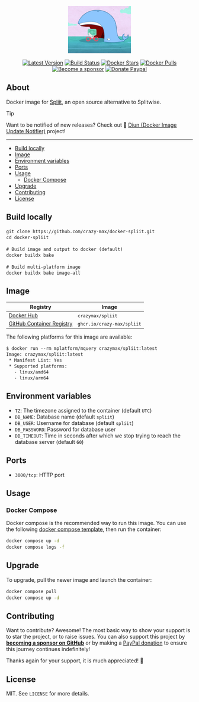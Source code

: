<p align="center"><a href="https://github.com/crazy-max/docker-spliit" target="_blank"><img height="128" src=".github/docker-spliit.jpg"></a></p>

<p align="center">
  <a href="https://hub.docker.com/r/crazymax/spliit/tags?page=1&ordering=last_updated"><img src="https://img.shields.io/github/v/tag/crazy-max/docker-spliit?label=version&style=flat-square" alt="Latest Version"></a>
  <a href="https://github.com/crazy-max/docker-spliit/actions?workflow=build"><img src="https://img.shields.io/github/actions/workflow/status/crazy-max/docker-spliit/build.yml?branch=master&label=build&logo=github&style=flat-square" alt="Build Status"></a>
  <a href="https://hub.docker.com/r/crazymax/spliit/"><img src="https://img.shields.io/docker/stars/crazymax/spliit.svg?style=flat-square&logo=docker" alt="Docker Stars"></a>
  <a href="https://hub.docker.com/r/crazymax/spliit/"><img src="https://img.shields.io/docker/pulls/crazymax/spliit.svg?style=flat-square&logo=docker" alt="Docker Pulls"></a>
  <br /><a href="https://github.com/sponsors/crazy-max"><img src="https://img.shields.io/badge/sponsor-crazy--max-181717.svg?logo=github&style=flat-square" alt="Become a sponsor"></a>
  <a href="https://www.paypal.me/crazyws"><img src="https://img.shields.io/badge/donate-paypal-00457c.svg?logo=paypal&style=flat-square" alt="Donate Paypal"></a>
</p>

## About

Docker image for [Spliit](https://github.com/spliit-app/spliit), an open source
alternative to Splitwise.

> [!TIP] 
> Want to be notified of new releases? Check out 🔔 [Diun (Docker Image Update Notifier)](https://github.com/crazy-max/diun)
> project!

___

* [Build locally](#build-locally)
* [Image](#image)
* [Environment variables](#environment-variables)
* [Ports](#ports)
* [Usage](#usage)
  * [Docker Compose](#docker-compose)
* [Upgrade](#upgrade)
* [Contributing](#contributing)
* [License](#license)

## Build locally

```shell
git clone https://github.com/crazy-max/docker-spliit.git
cd docker-spliit

# Build image and output to docker (default)
docker buildx bake

# Build multi-platform image
docker buildx bake image-all
```

## Image

| Registry                                                                                          | Image                      |
|---------------------------------------------------------------------------------------------------|----------------------------|
| [Docker Hub](https://hub.docker.com/r/crazymax/spliit/)                                           | `crazymax/spliit`          |
| [GitHub Container Registry](https://github.com/users/crazy-max/packages/container/package/spliit) | `ghcr.io/crazy-max/spliit` |

The following platforms for this image are available:

```
$ docker run --rm mplatform/mquery crazymax/spliit:latest
Image: crazymax/spliit:latest
 * Manifest List: Yes
 * Supported platforms:
   - linux/amd64
   - linux/arm64
```

## Environment variables

* `TZ`: The timezone assigned to the container (default `UTC`)
* `DB_NAME`: Database name (default `spliit`)
* `DB_USER`: Username for database (default `spliit`)
* `DB_PASSWORD`: Password for database user
* `DB_TIMEOUT`: Time in seconds after which we stop trying to reach the database server (default `60`)

## Ports

* `3000/tcp`: HTTP port

## Usage

### Docker Compose

Docker compose is the recommended way to run this image. You can use the
following [docker compose template](examples/compose/compose.yml), then run
the container:

```bash
docker compose up -d
docker compose logs -f
```

## Upgrade

To upgrade, pull the newer image and launch the container:

```bash
docker compose pull
docker compose up -d
```

## Contributing

Want to contribute? Awesome! The most basic way to show your support is to star
the project, or to raise issues. You can also support this project by [**becoming a sponsor on GitHub**](https://github.com/sponsors/crazy-max)
or by making a [PayPal donation](https://www.paypal.me/crazyws) to ensure this
journey continues indefinitely!

Thanks again for your support, it is much appreciated! :pray:

## License

MIT. See `LICENSE` for more details.
